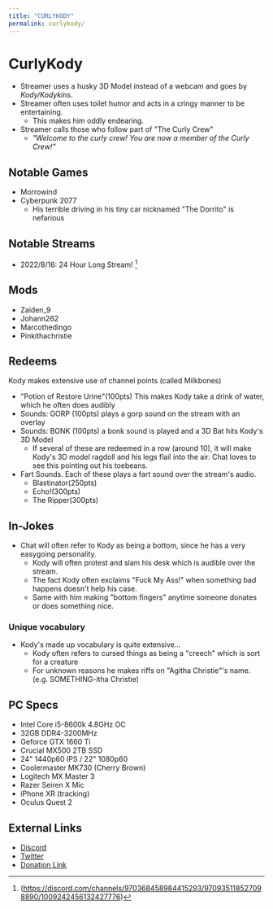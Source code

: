 ```yaml
---
title: "CURLYKODY"
permalink: curlykody/
---
```

# CurlyKody
- Streamer uses a husky 3D Model instead of a webcam and goes by *Kody/Kodykins*.
- Streamer often uses toilet humor and acts in a cringy manner to be entertaining.
  - This makes him oddly endearing.
- Streamer calls those who follow part of "The Curly Crew"
  - *"Welcome to the curly crew! You are now a member of the Curly Crew!"*

## Notable Games
- Morrowind
- Cyberpunk 2077
  - His terrible driving in his tiny car nicknamed "The Dorrito" is nefarious

## Notable Streams
- 2022/8/16: 24 Hour Long Stream! [^1]

## Mods
- Zaiden_9
- Johann262
- Marcothedingo
- Pinkithachristie

## Redeems
Kody makes extensive use of channel points (called Milkbones)
- "Potion of Restore Urine"(100pts) This makes Kody take a drink of water, which he often does audibly
- Sounds: GORP (100pts) plays a gorp sound on the stream with an overlay
- Sounds: BONK (100pts) a bonk sound is played and a 3D Bat hits Kody's 3D Model
  - If several of these are redeemed in a row (around 10), it will make Kody's 3D model ragdoll and his legs flail into the air. Chat loves to see this pointing out his toebeans.
- Fart Sounds. Each of these plays a fart sound over the stream's audio.
  - Blastinator(250pts)
  - Echo!(300pts)
  - The Ripper(300pts)

## In-Jokes
- Chat will often refer to Kody as being a bottom, since he has a very easygoing personality.
  - Kody will often protest and slam his desk which is audible over the stream.
  - The fact Kody often exclaims "Fuck My Ass!" when something bad happens doesn't help his case.
  - Same with him making "bottom fingers" anytime someone donates or does something nice.
### Unique vocabulary
- Kody's made up vocabulary is quite extensive...
  - Kody often refers to cursed things as being a "creech" which is sort for a creature
  - For unknown reasons he makes riffs on "Agitha Christie"'s name. (e.g. SOMETHING-itha Christie)

## PC Specs
- Intel Core i5-8600k 4.8GHz OC
- 32GB DDR4-3200MHz
- Geforce GTX 1660 Ti
- Crucial MX500 2TB SSD
- 24" 1440p60 IPS / 22" 1080p60
- Coolermaster MK730 (Cherry Brown)
- Logitech MX Master 3
- Razer Seiren X Mic
- iPhone XR (tracking)
- Oculus Quest 2

## External Links
- [Discord](https://discord.gg/K7WYyD44Wd)
- [Twitter](https://twitter.com/CurlyKody)
- [Donation Link](https://streamelements.com/curlykody/tip)

[^1]: (https://discord.com/channels/970368458984415293/970935118527098890/1009242456132427776)
